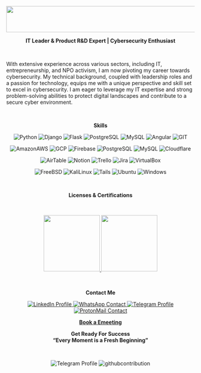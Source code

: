 <!DOCTYPE html>
<html lang="en">
<head>
    <meta charset="UTC+3">
    <meta name="viewport" content="width=device-width, initial-scale=1.0">
</head>

<p align="center">
    <a href="https://berson.io/">
        <img src="https://github.com/bersonio/bersonio/blob/main/VB.png" style="width:550px;height:70px;">
    </a>
</p>

<p align="center">
    <b>IT Leader & Product R&D Expert | Cybersecurity Enthusiast</b>
</p> 

<br>

<p align="left">
    With extensive experience across various sectors, including IT, entrepreneurship, and NPO activism, I am now pivoting my career towards cybersecurity. My technical background, coupled with leadership roles and a passion for technology, equips me with a unique perspective and skill set to excel in cybersecurity. I am eager to leverage my IT expertise and strong problem-solving abilities to protect digital landscapes and contribute to a secure cyber environment. 
</p> 

<br>

<p align="center">
    <b>Skills</b>
</p> 

<p align="center">
    <img src="https://img.shields.io/badge/Python-3776AB?style=for-the-badge&logo=python&logoColor=white" alt="Python">
    <img src="https://img.shields.io/badge/Django-092E20?style=for-the-badge&logo=django&logoColor=white" alt="Django">    
    <img src="https://img.shields.io/badge/Flask-000000?style=for-the-badge&logo=flask&logoColor=white" alt="Flask">  
    <img src="https://img.shields.io/badge/PostgreSQL-316192?style=for-the-badge&logo=postgresql&logoColor=white" alt="PostgreSQL">
    <img src="https://img.shields.io/badge/MySQL-00000F?style=for-the-badge&logo=mysql&logoColor=white" alt="MySQL">
    <img src="https://img.shields.io/badge/Angular-DD0031?style=for-the-badge&logo=angular&logoColor=white" alt="Angular"> 
    <img src="https://img.shields.io/badge/GIT-E44C30?style=for-the-badge&logo=git&logoColor=white" alt="GIT"> 


</p>

<p align="center">
    <img src="https://img.shields.io/badge/Amazon_AWS-FF9900?style=for-the-badge&logo=amazonaws&logoColor=white" alt="AmazonAWS">
    <img src="https://img.shields.io/badge/Google_Cloud-4285F4?style=for-the-badge&logo=google-cloud&logoColor=white" alt="GCP">    
    <img src="https://img.shields.io/badge/Firebase-039BE5?style=for-the-badge&logo=Firebase&logoColor=white" alt="Firebase">  
    <img src="https://img.shields.io/badge/PostgreSQL-316192?style=for-the-badge&logo=postgresql&logoColor=white" alt="PostgreSQL">
    <img src="https://img.shields.io/badge/MySQL-00000F?style=for-the-badge&logo=mysql&logoColor=white" alt="MySQL">
    <img src="https://img.shields.io/badge/Cloudflare-F38020?style=for-the-badge&logo=Cloudflare&logoColor=white" alt="Cloudflare"> 
</p>

<p align="center">
    <img src="https://img.shields.io/badge/Airtable-18BFFF?style=for-the-badge&logo=Airtable&logoColor=white" alt="AirTable">
    <img src="https://img.shields.io/badge/Notion-000000?style=for-the-badge&logo=notion&logoColor=white" alt="Notion">    
    <img src="https://img.shields.io/badge/Trello-0052CC?style=for-the-badge&logo=trello&logoColor=white" alt="Trello">
    <img src="https://img.shields.io/badge/Jira-0052CC?style=for-the-badge&logo=Jira&logoColor=white" alt="Jira">   
    <img src="https://img.shields.io/badge/VirtualBox-183A61?logo=virtualbox&logoColor=white&style=for-the-badge" alt="VirtualBox">
</p>

<p align="center">
    <img src="https://img.shields.io/badge/freebsd-AB2B28?style=for-the-badge&logo=freebsd&logoColor=white" alt="FreeBSD">
    <img src="https://img.shields.io/badge/Kali_Linux-557C94?style=for-the-badge&logo=kali-linux&logoColor=white" alt="KaliLinux">
    <img src="https://img.shields.io/badge/Tails%20-56347C?&style=for-the-badge&logo=tails&logoColor=white" alt="Tails">    
    <img src="https://img.shields.io/badge/Ubuntu-E95420?style=for-the-badge&logo=ubuntu&logoColor=white" alt="Ubuntu">  
    <img src="https://img.shields.io/badge/Windows-0078D6?style=for-the-badge&logo=windows&logoColor=white" alt="Windows"> 
</p>

<br>

<p align="center">
    <b>Licenses & Certifications</b>
</p> 

<br>

<p align="center">
        <a href="https://www.coursera.org/account/accomplishments/specialization/certificate/8P6XKCQF2HXV" target="_blank" rel="noopener noreferrer">
            <img src="https://github.com/bersonio/bersonio/blob/main/googleitsupport.png" style="width:150px;height:150px;">
        </a>
         <a href="https://www.coursera.org/account/accomplishments/specialization/certificate/8P6XKCQF2HXV" target="_blank" rel="noopener noreferrer">
            <img src="https://github.com/bersonio/bersonio/blob/main/googlecyber.png" style="width:150px;height:150px;">
        </a>
</p>

<br>

<p align="center">
    <b>Contact Me</b>
</p>

<p align="center">
    <a href="https://www.linkedin.com/in/bersonio/" target="_blank">
        <img src="https://img.shields.io/badge/LinkedIn-0077B5?style=for-the-badge&logo=linkedin&logoColor=white" alt="LinkedIn Profile">
    </a>
    <a href="https://wa.me/972547999309" target="_blank">
        <img src="https://img.shields.io/badge/WhatsApp-25D366?style=for-the-badge&logo=whatsapp&logoColor=white" alt="WhatsApp Contact">
    </a>
    <a href="https://t.me/vladimirberson" target="_blank">
        <img src="https://img.shields.io/badge/Telegram-2CA5E0?style=for-the-badge&logo=telegram&logoColor=white" alt="Telegram Profile">
    </a>
    <a href="mailto:vladimir.berson@proton.me" target="_blank">
        <img src="https://img.shields.io/badge/ProtonMail-8B89CC?style=for-the-badge&logo=protonmail&logoColor=white" alt="ProtonMail Contact">
    </a>
</p>

<p align="center">
    <a href="https://calendar.app.google/NFkThCGpSLE5ER4JA"><b>Book a Emeeting</b></a>
</p>

<p align="center">
    <b>Get Ready For Success</b> <br>
    <b>“Every Moment is a Fresh Beginning”</b>
</p>

<br>

<p align="center">
   <img src="https://github-readme-stats.vercel.app/api?username=bersonio&theme=blue-green" alt="Telegram Profile">
   <img src="https://github.com/bersonio/bersonio/blob/main/github-user-contribution.svg" alt="githubcontribution">
</p>
